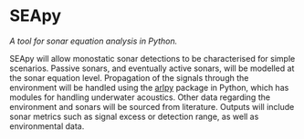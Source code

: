 # SEApy

*A tool for sonar equation analysis in Python.*

SEApy will allow monostatic sonar detections to be characterised for simple scenarios. Passive sonars, and eventually active sonars, will be modelled at the sonar equation level. Propagation of the signals through the environment will be handled using the [arlpy](https://github.com/org-arl/arlpy) package in Python, which has modules for handling underwater acoustics. Other data regarding the environment and sonars will be sourced from literature. Outputs will include sonar metrics such as signal excess or detection range, as well as environmental data. 
